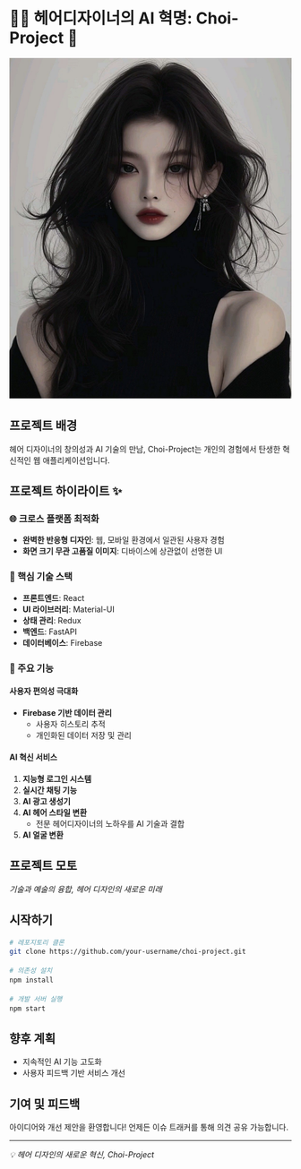 # 💇‍♀️ 헤어디자이너의 AI 혁명: Choi-Project 🤖
![AI 헤어 트랜스포메이션](main1.png)

## 프로젝트 배경
헤어 디자이너의 창의성과 AI 기술의 만남, Choi-Project는 개인의 경험에서 탄생한 혁신적인 웹 애플리케이션입니다.

## 프로젝트 하이라이트 ✨

### 🌐 크로스 플랫폼 최적화
- **완벽한 반응형 디자인**: 웹, 모바일 환경에서 일관된 사용자 경험
- **화면 크기 무관 고품질 이미지**: 디바이스에 상관없이 선명한 UI

### 🔧 핵심 기술 스택
- **프론트엔드**: React
- **UI 라이브러리**: Material-UI
- **상태 관리**: Redux
- **백엔드**: FastAPI
- **데이터베이스**: Firebase

### 🚀 주요 기능

#### 사용자 편의성 극대화
- **Firebase 기반 데이터 관리**
  - 사용자 히스토리 추적
  - 개인화된 데이터 저장 및 관리

#### AI 혁신 서비스
1. **지능형 로그인 시스템**
2. **실시간 채팅 기능**
3. **AI 광고 생성기**
4. **AI 헤어 스타일 변환**
   - 전문 헤어디자이너의 노하우를 AI 기술과 결합
5. **AI 얼굴 변환**

## 프로젝트 모토
*기술과 예술의 융합, 헤어 디자인의 새로운 미래*

## 시작하기
```bash
# 레포지토리 클론
git clone https://github.com/your-username/choi-project.git

# 의존성 설치
npm install

# 개발 서버 실행
npm start
```

## 향후 계획
- 지속적인 AI 기능 고도화
- 사용자 피드백 기반 서비스 개선

## 기여 및 피드백
아이디어와 개선 제안을 환영합니다! 언제든 이슈 트래커를 통해 의견 공유 가능합니다.

---

*💡 헤어 디자인의 새로운 혁신, Choi-Project*
